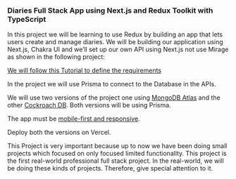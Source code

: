 ### Diaries Full Stack App using Next.js and Redux Toolkit with TypeScript

In this project we will be learning to use Redux by building an app that lets users create and manage diaries. We will be building our application using Next.js, Chakra UI and we’ll set up our own API using Next.js not use Mirage as shown in the following project:

[We will follow this Tutorial to define the requirements](https://www.smashingmagazine.com/2020/08/redux-real-world-application/)
 
In the project we will use Prisma to connect to the Database in the APIs.

We will use two versions of the project one using [MongoDB Atlas](https://www.mongodb.com/atlas/database) and the other [Cockroach DB](https://www.cockroachlabs.com/get-started-cockroachdb/). Both versions will be using Prisma. 

The app must be [mobile-first and responsive](https://chakra-ui.com/docs/styled-system/responsive-styles).

Deploy both the versions on Vercel. 

This Project is very important because up to now we have been doing small projects which focused on only focused limited functionality. This project is the first real-world professional full stack project. In the real-world, we will be doing these kinds of projects. Therefore, give special attention to it.